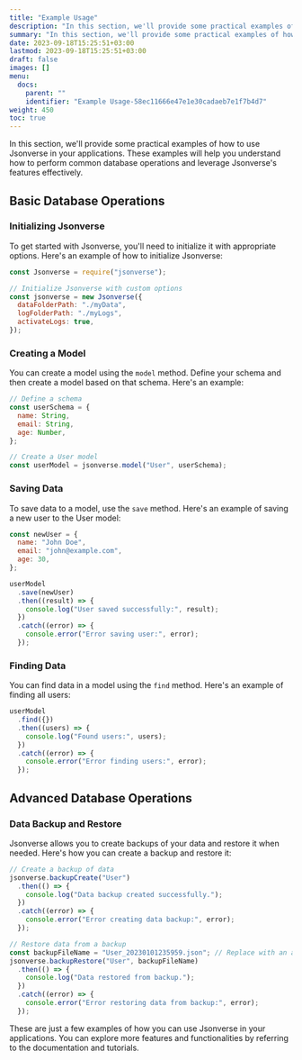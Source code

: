 ```yaml
---
title: "Example Usage"
description: "In this section, we'll provide some practical examples of how to use Jsonverse in your applications. These examples will help you understand how to perform common database operations and leverage Jsonverse's features effectively."
summary: "In this section, we'll provide some practical examples of how to use Jsonverse in your applications. These examples will help you understand how to perform common database operations and leverage Jsonverse's features effectively."
date: 2023-09-18T15:25:51+03:00
lastmod: 2023-09-18T15:25:51+03:00
draft: false
images: []
menu:
  docs:
    parent: ""
    identifier: "Example Usage-58ec11666e47e1e30cadaeb7e1f7b4d7"
weight: 450
toc: true
---
```


In this section, we'll provide some practical examples of how to use Jsonverse in your applications. These examples will help you understand how to perform common database operations and leverage Jsonverse's features effectively.

## Basic Database Operations

### Initializing Jsonverse

To get started with Jsonverse, you'll need to initialize it with appropriate options. Here's an example of how to initialize Jsonverse:

```js
const Jsonverse = require("jsonverse");

// Initialize Jsonverse with custom options
const jsonverse = new Jsonverse({
  dataFolderPath: "./myData",
  logFolderPath: "./myLogs",
  activateLogs: true,
});
```

### Creating a Model

You can create a model using the `model` method. Define your schema and then create a model based on that schema. Here's an example:

```js
// Define a schema
const userSchema = {
  name: String,
  email: String,
  age: Number,
};

// Create a User model
const userModel = jsonverse.model("User", userSchema);
```

### Saving Data

To save data to a model, use the `save` method. Here's an example of saving a new user to the User model:

```js
const newUser = {
  name: "John Doe",
  email: "john@example.com",
  age: 30,
};

userModel
  .save(newUser)
  .then((result) => {
    console.log("User saved successfully:", result);
  })
  .catch((error) => {
    console.error("Error saving user:", error);
  });
```

### Finding Data

You can find data in a model using the `find` method. Here's an example of finding all users:

```js
userModel
  .find({})
  .then((users) => {
    console.log("Found users:", users);
  })
  .catch((error) => {
    console.error("Error finding users:", error);
  });
```

## Advanced Database Operations

### Data Backup and Restore

Jsonverse allows you to create backups of your data and restore it when needed. Here's how you can create a backup and restore it:

```js
// Create a backup of data
jsonverse.backupCreate("User")
  .then(() => {
    console.log("Data backup created successfully.");
  })
  .catch((error) => {
    console.error("Error creating data backup:", error);
  });

// Restore data from a backup
const backupFileName = "User_20230101235959.json"; // Replace with an actual backup file name
jsonverse.backupRestore("User", backupFileName)
  .then(() => {
    console.log("Data restored from backup.");
  })
  .catch((error) => {
    console.error("Error restoring data from backup:", error);
  });
```

These are just a few examples of how you can use Jsonverse in your applications. You can explore more features and functionalities by referring to the documentation and tutorials.
